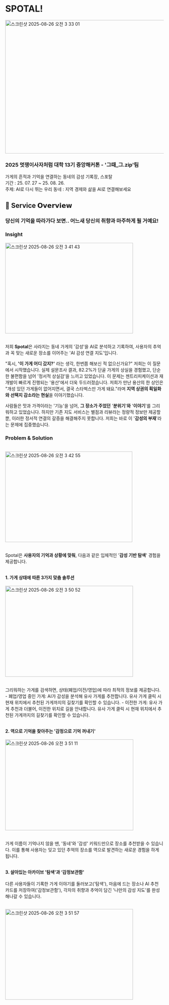 #  SPOTAL!
<img width="599" height="424" alt="스크린샷 2025-08-26 오전 3 33 01" src="https://github.com/user-attachments/assets/c22ea3dd-e8d0-4123-9268-d3311bff3ef0" />


### 2025 멋쟁이사자처럼 대학 13기 중앙해커톤 - '그때_그.zip'팀
가게의 흔적과 기억을 연결하는 동네의 감성 기록장, 스포탈
</br> 기간 : 25. 07. 27 ~ 25. 08. 26.
</br> 주제: AI로 다시 뛰는 우리 동네 : 지역 경제와 삶을 AI로 연결해보세요
</br>

## 🔎 Service 𝗢𝘃𝗲𝗿𝘃𝗶𝗲𝘄
### 당신의 기억을 따라가다 보면.. 어느새 당신의 취향과 마주하게 될 거예요!

### Insight

<img width="406" height="288" alt="스크린샷 2025-08-26 오전 3 41 43" src="https://github.com/user-attachments/assets/f173e06a-db89-43b1-bf63-f5193747cf8d" />


</br> 저희 **Spotal**은 사라지는 동네 가게의 '감성'을 AI로 분석하고 기록하여, 사용자의 추억과 꼭 맞는 새로운 장소를 이어주는 'AI 감성 연결 지도'입니다.

"혹시, **'이 가게 어디 갔지?'** 라는 생각, 한번쯤 해보신 적 없으신가요?" 저희는 이 질문에서 시작했습니다. 실제 설문조사 결과, 82.2%가 단골 가게의 상실을 경험했고, 단순한 불편함을 넘어 '정서적 상실감'을 느끼고 있었습니다. 이 문제는 젠트리피케이션과 재개발이 빠르게 진행되는 '용산'에서 더욱 두드러졌습니다. 저희가 만난 용산의 한 상인은 "개성 있던 가게들이 없어지면서, 결국 스타벅스만 가게 돼요."라며 **지역 상권의 획일화와 선택지 감소라는 현실**을 이야기했습니다.

사람들은 맛과 가격이라는 '기능'을 넘어, **그 장소가 주었던** '**분위기**'**와** '**이야기**'를 그리워하고 있었습니다. 하지만 기존 지도 서비스는 별점과 리뷰라는 정량적 정보만 제공할 뿐, 이러한 정서적 연결의 갈증을 해결해주지 못합니다. 저희는 바로 이 '**감성의 부재**'라는 문제에 집중했습니다.


### Problem & Solution
</br>
<img width="404" height="288" alt="스크린샷 2025-08-26 오전 3 42 55" src="https://github.com/user-attachments/assets/aca81e7c-8ddc-4b98-817d-fe93b70cbf6d" />
</br></br>

Spotal은 **사용자의 기억과 상황에 맞춰**, 다음과 같은 입체적인 '**감성 기반 탐색**' 경험을 제공합니다.
</br></br>

**1. 가게 상태에 따른 3가지 맞춤 솔루션**
</br>
</br>
<img width="406" height="289" alt="스크린샷 2025-08-26 오전 3 50 52" src="https://github.com/user-attachments/assets/479a53e2-1221-49d4-b345-cb1082ae7db1" />

</br>
그리워하는 가게를 검색하면, 상태(폐업/이전/영업)에 따라 최적의 정보를 제공합니다.
</br>
- 폐업/영업 중인 가게: AI가 감성을 분석해 유사 가게를 추천합니다. 유사 가게 클릭 시 현재 위치에서 추천된 가게까지의 길찾기를 확인할 수 있습니다.
- 이전한 가게: 유사 가게 추천과 더불어, 이전한 위치로 길을 안내합니다. 유사 가게 클릭 시 현재 위치에서 추천된 가게까지의 길찾기를 확인할 수 있습니다.
</br>
</br>

**2. 역으로 기억을 찾아주는 '감정으로 기억 꺼내기'**
</br>
</br>
<img width="407" height="289" alt="스크린샷 2025-08-26 오전 3 51 11" src="https://github.com/user-attachments/assets/4770fab0-2446-4bf8-a263-8523ee5e6dfe" />

</br>
가게 이름이 기억나지 않을 땐, '동네'와 '감성' 키워드만으로 장소를 추천받을 수 있습니다. 이를 통해 사용자는 잊고 있던 추억의 장소를 역으로 발견하는 새로운 경험을 하게 됩니다.
</br>
</br>

**3. 살아있는 아카이브 '탐색'과 ‘감정보관함'**
</br>
</br>
다른 사용자들이 기록한 가게 이야기를 둘러보고('탐색'), 마음에 드는 장소나 AI 추천 카드를 저장하여('감정보관함'), 각자의 취향과 추억이 담긴 '나만의 감성 지도'를 완성해나갈 수 있습니다.
</br></br>

<img width="406" height="288" alt="스크린샷 2025-08-26 오전 3 51 57" src="https://github.com/user-attachments/assets/af2a4ef6-1dd1-4554-80e7-6b513d8fc5ad" />
